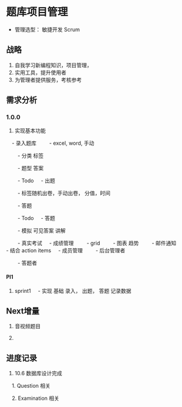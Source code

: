 # 题库项目管理

- 管理选型： 敏捷开发 Scrum

## 战略

1. 自我学习新编程知识，项目管理，
2. 实用工具，提升使用者
3. 为管理者提供服务，考核参考

## 需求分析

### 1.0.0

1. 实现基本功能

    - 录入题库
        - excel, word, 手动

        - 分类 标签 

        - 题型 答案

        - Todo
    - 出题

        - 标签随机出卷，手动出卷， 分值，时间

        - 答题

        - Todo
    - 答题

        - 模拟 可见答案 讲解

        - 真实考试
    - 成绩管理
        - grid
        - 图表 趋势
        - 邮件通知
        - 结合 action items
    - 成员管理
        - 后台管理者

        - 答题者

#### PI1

1. sprint1
    - 实现 基础 录入， 出题， 答题 记录数据


## Next增量

1. 音视频题目

2. 

## 进度记录



1. 10.6 数据库设计完成

    1. Question 相关

    2. Examination 相关